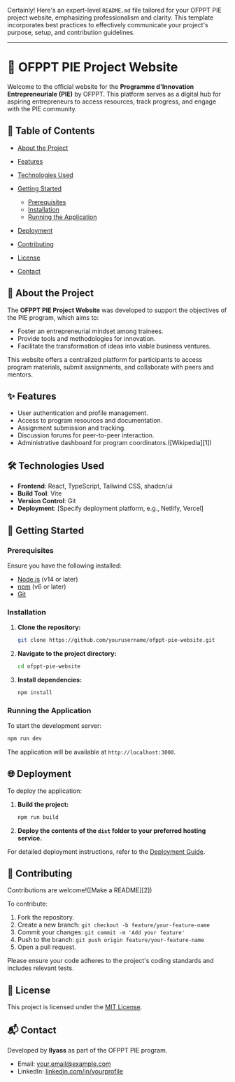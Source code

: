 Certainly! Here's an expert-level `README.md` file tailored for your OFPPT PIE project website, emphasizing professionalism and clarity. This template incorporates best practices to effectively communicate your project's purpose, setup, and contribution guidelines.

---

# 🚀 OFPPT PIE Project Website

Welcome to the official website for the **Programme d'Innovation Entrepreneuriale (PIE)** by OFPPT. This platform serves as a digital hub for aspiring entrepreneurs to access resources, track progress, and engage with the PIE community.

## 📖 Table of Contents

* [About the Project](#about-the-project)
* [Features](#features)
* [Technologies Used](#technologies-used)
* [Getting Started](#getting-started)

  * [Prerequisites](#prerequisites)
  * [Installation](#installation)
  * [Running the Application](#running-the-application)
* [Deployment](#deployment)
* [Contributing](#contributing)
* [License](#license)
* [Contact](#contact)

## 🧾 About the Project

The **OFPPT PIE Project Website** was developed to support the objectives of the PIE program, which aims to:

* Foster an entrepreneurial mindset among trainees.
* Provide tools and methodologies for innovation.
* Facilitate the transformation of ideas into viable business ventures.

This website offers a centralized platform for participants to access program materials, submit assignments, and collaborate with peers and mentors.

## ✨ Features

* User authentication and profile management.
* Access to program resources and documentation.
* Assignment submission and tracking.
* Discussion forums for peer-to-peer interaction.
* Administrative dashboard for program coordinators.([Wikipedia][1])

## 🛠️ Technologies Used

* **Frontend**: React, TypeScript, Tailwind CSS, shadcn/ui
* **Build Tool**: Vite
* **Version Control**: Git
* **Deployment**: \[Specify deployment platform, e.g., Netlify, Vercel]

## 🚀 Getting Started

### Prerequisites

Ensure you have the following installed:

* [Node.js](https://nodejs.org/) (v14 or later)
* [npm](https://www.npmjs.com/) (v6 or later)
* [Git](https://git-scm.com/)

### Installation

1. **Clone the repository:**

   ```bash
   git clone https://github.com/yourusername/ofppt-pie-website.git
   ```



2. **Navigate to the project directory:**

   ```bash
   cd ofppt-pie-website
   ```



3. **Install dependencies:**

   ```bash
   npm install
   ```



### Running the Application

To start the development server:

```bash
npm run dev
```



The application will be available at `http://localhost:3000`.

## 🌐 Deployment

To deploy the application:

1. **Build the project:**

   ```bash
   npm run build
   ```



2. **Deploy the contents of the `dist` folder to your preferred hosting service.**

For detailed deployment instructions, refer to the [Deployment Guide](DEPLOYMENT.md).

## 🤝 Contributing

Contributions are welcome!([Make a README][2])

To contribute:

1. Fork the repository.
2. Create a new branch: `git checkout -b feature/your-feature-name`
3. Commit your changes: `git commit -m 'Add your feature'`
4. Push to the branch: `git push origin feature/your-feature-name`
5. Open a pull request.

Please ensure your code adheres to the project's coding standards and includes relevant tests.

## 📄 License

This project is licensed under the [MIT License](LICENSE).

## 📬 Contact

Developed by **Ilyass** as part of the OFPPT PIE program.

* Email: [your.email@example.com](mailto:your.email@example.com)
* LinkedIn: [linkedin.com/in/yourprofile](https://www.linkedin.com/in/yourprofile)

